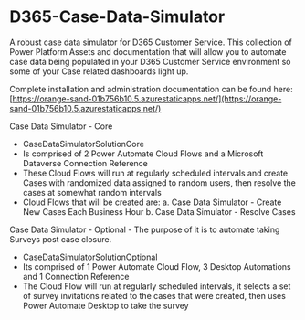 # D365-Case-Data-Simulator
A robust case data simulator for D365 Customer Service. This collection of Power Platform Assets and documentation that will allow you to automate case data being populated in your D365 Customer Service environment so some of your Case related dashboards light up. 

Complete installation and administration documentation can be found here: [https://orange-sand-01b756b10.5.azurestaticapps.net/](https://orange-sand-01b756b10.5.azurestaticapps.net/)

Case Data Simulator - Core

- CaseDataSimulatorSolutionCore
- Is comprised of 2 Power Automate Cloud Flows and a Microsoft Dataverse Connection Reference
- These Cloud Flows will run at regularly scheduled intervals and create Cases with randomized data assigned to random users, then resolve the cases at somewhat random intervals
- Cloud Flows that will be created are:
    a. Case Data Simulator - Create New Cases Each Business Hour
    b. Case Data Simulator - Resolve Cases

Case Data Simulator - Optional - The purpose of it is to automate taking Surveys post case closure.

- CaseDataSimulatorSolutionOptional
- Its comprised of 1 Power Automate Cloud Flow, 3 Desktop Automations and 1 Connection Reference
- The Cloud Flow will run at regularly scheduled intervals, it selects a set of survey invitations related to the cases that were created, then uses Power Automate Desktop to take the survey
